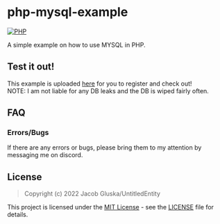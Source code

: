 # php-mysql-example
[![PHP](https://img.shields.io/badge/language-PHP-787cb5.svg?style=plastic)](https://en.wikipedia.org/wiki/PHP) 

A simple example on how to use MYSQL in PHP.

## Test it out!

This example is uploaded [here](https://jacobgluska.com/php-mysql-example/) for you to register and check out! <br>
NOTE: I am not liable for any DB leaks and the DB is wiped fairly often.

## FAQ

### Errors/Bugs
If there are any errors or bugs, please bring them to my attention by messaging me on discord.

## License

> Copyright (c) 2022 Jacob Gluska/UntitledEntity

This project is licensed under the [MIT License](https://opensource.org/licenses/mit-license.php) - see the [LICENSE](https://github.com/UntitledEntity/P2C-Client/blob/main/LICENSE) file for details.
